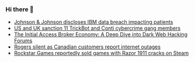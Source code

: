 ### Hi there 👋

<!--START_SECTION:feed-->
* [Johnson & Johnson discloses IBM data breach impacting patients](https://www.bleepingcomputer.com/news/security/johnson-and-johnson-discloses-ibm-data-breach-impacting-patients/)
* [US and UK sanction 11 TrickBot and Conti cybercrime gang members](https://www.bleepingcomputer.com/news/security/us-and-uk-sanction-11-trickbot-and-conti-cybercrime-gang-members/)
* [The Initial Access Broker Economy: A Deep Dive into Dark Web Hacking Forums](https://www.bleepingcomputer.com/news/security/the-initial-access-broker-economy-a-deep-dive-into-dark-web-hacking-forums/)
* [Rogers silent as Canadian customers report internet outages](https://www.bleepingcomputer.com/news/technology/rogers-silent-as-canadian-customers-report-internet-outages/)
* [Rockstar Games reportedly sold games with Razor 1911 cracks on Steam](https://www.bleepingcomputer.com/news/gaming/rockstar-games-reportedly-sold-games-with-razor-1911-cracks-on-steam/)
<!--END_SECTION:feed-->

<!--
**frankenk/frankenk** is a ✨ _special_ ✨ repository because its `README.md` (this file) appears on your GitHub profile.

Here are some ideas to get you started:

- 🔭 I’m currently working on ...
- 🌱 I’m currently learning ...
- 👯 I’m looking to collaborate on ...
- 🤔 I’m looking for help with ...
- 💬 Ask me about ...
- 📫 How to reach me: ...
- 😄 Pronouns: ...
- ⚡ Fun fact: ...
-->



